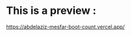 # This is a preview :
<a href='https://abdelaziz-mesfar-boot-count.vercel.app/' target="_blank"> https://abdelaziz-mesfar-boot-count.vercel.app/</a> 
